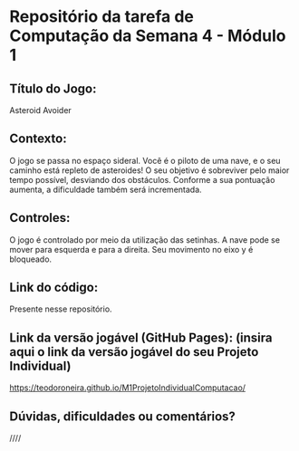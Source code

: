# Repositório da tarefa de Computação da Semana 4 - Módulo 1



## Título do Jogo: 

  Asteroid Avoider

## Contexto: 

  O jogo se passa no espaço sideral. Você é o piloto de uma nave, e o seu caminho está repleto de asteroides! O seu objetivo é sobreviver pelo maior tempo possível, desviando dos obstáculos. Conforme a sua pontuação aumenta, a dificuldade também será incrementada.

## Controles: 

  O jogo é controlado por meio da utilização das setinhas. A nave pode se mover para esquerda e para a direita. Seu movimento no eixo y é bloqueado.

## Link do código:

  Presente nesse repositório.

## Link da versão jogável (GitHub Pages): (insira aqui o link da versão jogável do seu Projeto Individual)

  https://teodoroneira.github.io/M1ProjetoIndividualComputacao/

## Dúvidas, dificuldades ou comentários?

  ////

